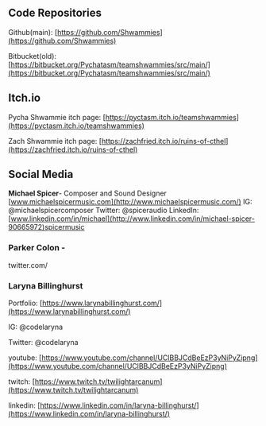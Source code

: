 
## Code Repositories

Github(main): [https://github.com/Shwammies](https://github.com/Shwammies)

 Bitbucket(old): [https://bitbucket.org/Pychatasm/teamshwammies/src/main/](https://bitbucket.org/Pychatasm/teamshwammies/src/main/)

## Itch.io

Pycha Shwammie itch page: [https://pyctasm.itch.io/teamshwammies](https://pyctasm.itch.io/teamshwammies)

Zach Shwammie itch page: [https://zachfried.itch.io/ruins-of-cthel](https://zachfried.itch.io/ruins-of-cthel)

## Social Media

**Michael Spicer**- Composer and Sound Designer
[www.michaelspicermusic.com](http://www.michaelspicermusic.com/)
IG: @michaelspicercomposer
Twitter: @spiceraudio
LinkedIn: [www.linkedin.com/in/michael](http://www.linkedin.com/in/michael-spicer-90665972)spicermusic

### Parker Colon -

twitter.com/

### Laryna Billinghurst

Portfolio: [https://www.larynabillinghurst.com/](https://www.larynabillinghurst.com/)

IG: @codelaryna

Twitter: @codelaryna

youtube: [https://www.youtube.com/channel/UClBBJCdBeEzP3yNiPyZipng](https://www.youtube.com/channel/UClBBJCdBeEzP3yNiPyZipng)

twitch: [https://www.twitch.tv/twilightarcanum](https://www.twitch.tv/twilightarcanum)

linkedin: [https://www.linkedin.com/in/laryna-billinghurst/](https://www.linkedin.com/in/laryna-billinghurst/)
